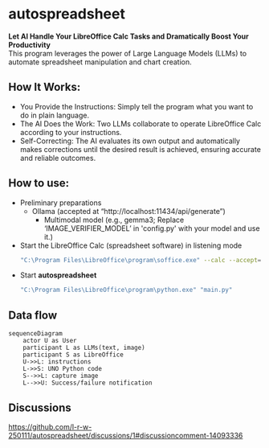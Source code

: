 # autospreadsheet
**Let AI Handle Your LibreOffice Calc Tasks and Dramatically Boost Your Productivity**  
This program leverages the power of Large Language Models (LLMs) to automate spreadsheet manipulation and chart creation.

## How It Works:
* You Provide the Instructions: Simply tell the program what you want to do in plain language.  
* The AI Does the Work: Two LLMs collaborate to operate LibreOffice Calc according to your instructions.  
* Self-Correcting: The AI evaluates its own output and automatically makes corrections until the desired result is achieved, ensuring accurate and reliable outcomes.

## How to use:  
* Preliminary preparations
    * Ollama (accepted at “http://localhost:11434/api/generate”)
        * Multimodal model (e.g., gemma3; Replace ‘IMAGE_VERIFIER_MODEL’ in 'config.py' with your model and use it.)
* Start the LibreOffice Calc (spreadsheet software) in listening mode  
  ```sh
  "C:\Program Files\LibreOffice\program\soffice.exe" --calc --accept="socket,host=localhost,port=2002;urp;" --norestore
  ```
* Start **autospreadsheet**  
  ```sh
  "C:\Program Files\LibreOffice\program\python.exe" "main.py"
  ```

## Data flow
```mermaid
sequenceDiagram
    actor U as User
    participant L as LLMs(text, image)
    participant S as LibreOffice
    U->>L: instructions
    L->>S: UNO Python code
    S-->>L: capture image
    L-->>U: Success/failure notification
```

## Discussions
https://github.com/l-r-w-250111/autospreadsheet/discussions/1#discussioncomment-14093336  

